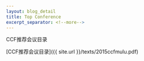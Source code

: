 ```yaml
---
layout: blog_detail
title: Top Conference
excerpt_separator: <!--more-->
---
```

CCF推荐会议目录
<!--more-->
[CCF推荐会议目录]({{ site.url }}/texts/2015ccfmulu.pdf)